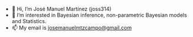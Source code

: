 - 👋 Hi, I’m José Manuel Martínez (joss314)
- 👀 I’m interested in Bayesian inference, non-parametric Bayesian models and Statistics. 
- 📫 My email is josemanuelmtzcampo@gmail.com
